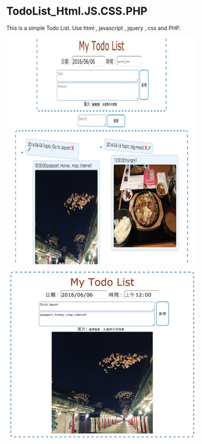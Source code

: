 # TodoList_Html.JS.CSS.PHP
This is a simple Todo List. 
Use  html , javascript , jquery , css and PHP.



<img src="https://raw.githubusercontent.com/chen-chien-lung/TodoList_Html.JS.CSS.PHP/master/todolist.png" width="800" height="600">

![image](https://raw.githubusercontent.com/chen-chien-lung/TodoList_Html.JS.CSS.PHP/master/todolist2.png)
